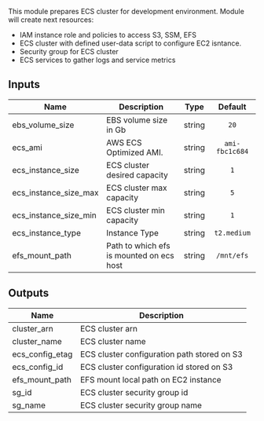 This module prepares ECS cluster for development environment.
Module will  create next resources:
- IAM instance role and policies to access S3, SSM, EFS
- ECS cluster with defined user-data script to configure EC2 isntance.
- Security group for ECS cluster
- ECS services to gather logs and service metrics



## Inputs

| Name | Description | Type | Default |
|------|-------------|:----:|:-----:|
| ebs_volume_size | EBS volume size in Gb | string | `20` |
| ecs_ami | AWS ECS Optimized AMI. | string | `ami-fbc1c684` |
| ecs_instance_size | ECS cluster desired capacity | string | `1` |
| ecs_instance_size_max | ECS cluster max capacity | string | `5` |
| ecs_instance_size_min | ECS cluster min capacity | string | `1` |
| ecs_instance_type | Instance Type | string | `t2.medium` |
| efs_mount_path | Path to which efs is mounted on ecs host | string | `/mnt/efs` |

## Outputs

| Name | Description |
|------|-------------|
| cluster_arn | ECS cluster arn |
| cluster_name | ECS cluster name |
| ecs_config_etag | ECS cluster configuration path stored on S3 |
| ecs_config_id | ECS cluster configuration id stored on S3 |
| efs_mount_path | EFS mount local path on EC2 instance |
| sg_id | ECS cluster security group id |
| sg_name | ECS cluster security group name |
